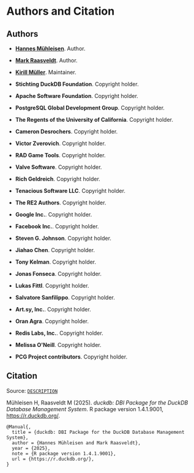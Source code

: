 # Authors and Citation

## Authors

- **[Hannes Mühleisen](http://hannes.muehleisen.org/)**. Author.
  [](https://orcid.org/0000-0001-8552-0029)

- **[Mark Raasveldt](https://mytherin.github.io/)**. Author.
  [](https://orcid.org/0000-0001-5005-6844)

- **[Kirill Müller](https://krlmlr.info/)**. Maintainer.
  [](https://orcid.org/0000-0002-1416-3412)

- **Stichting DuckDB Foundation**. Copyright holder.

- **Apache Software Foundation**. Copyright holder.

- **PostgreSQL Global Development Group**. Copyright holder.

- **The Regents of the University of California**. Copyright holder.

- **Cameron Desrochers**. Copyright holder.

- **Victor Zverovich**. Copyright holder.

- **RAD Game Tools**. Copyright holder.

- **Valve Software**. Copyright holder.

- **Rich Geldreich**. Copyright holder.

- **Tenacious Software LLC**. Copyright holder.

- **The RE2 Authors**. Copyright holder.

- **Google Inc.**. Copyright holder.

- **Facebook Inc.**. Copyright holder.

- **Steven G. Johnson**. Copyright holder.

- **Jiahao Chen**. Copyright holder.

- **Tony Kelman**. Copyright holder.

- **Jonas Fonseca**. Copyright holder.

- **Lukas Fittl**. Copyright holder.

- **Salvatore Sanfilippo**. Copyright holder.

- **Art.sy, Inc.**. Copyright holder.

- **Oran Agra**. Copyright holder.

- **Redis Labs, Inc.**. Copyright holder.

- **Melissa O'Neill**. Copyright holder.

- **PCG Project contributors**. Copyright holder.

## Citation

Source:
[`DESCRIPTION`](https://github.com/duckdb/duckdb-r/blob/main/DESCRIPTION)

Mühleisen H, Raasveldt M (2025). *duckdb: DBI Package for the DuckDB
Database Management System*. R package version 1.4.1.9001,
<https://r.duckdb.org/>.

    @Manual{,
      title = {duckdb: DBI Package for the DuckDB Database Management System},
      author = {Hannes Mühleisen and Mark Raasveldt},
      year = {2025},
      note = {R package version 1.4.1.9001},
      url = {https://r.duckdb.org/},
    }
